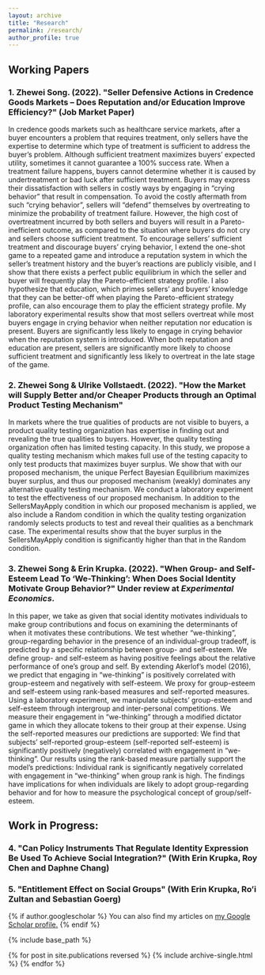```yaml
---
layout: archive
title: "Research"
permalink: /research/
author_profile: true
---
```


## Working Papers

### 1. Zhewei Song. (2022). "Seller Defensive Actions in Credence Goods Markets – Does Reputation and/or Education Improve Efficiency?" (Job Market Paper)
In credence goods markets such as healthcare service markets, after a buyer encounters a problem that requires treatment, only sellers have the expertise to determine which type of treatment is sufficient to address the buyer’s problem. Although sufficient treatment maximizes buyers’ expected utility, sometimes it cannot guarantee a 100% success rate. When a treatment failure happens, buyers cannot determine whether it is caused by undertreatment or bad luck after sufficient treatment. Buyers may express their dissatisfaction with sellers in costly ways by engaging in “crying behavior” that result in compensation. To avoid the costly aftermath from such “crying behavior”, sellers will “defend” themselves by overtreating to minimize the probability of treatment failure. However, the high cost of overtreatment incurred by both sellers and buyers will result in a Pareto-inefficient outcome, as compared to the situation where buyers do not cry and sellers choose sufficient treatment. To encourage sellers’ sufficient treatment and discourage buyers’ crying behavior, I extend the one-shot game to a repeated game and introduce a reputation system in which the seller’s treatment history and the buyer’s reactions are publicly visible, and I show that there exists a perfect public equilibrium in which the seller and buyer will frequently play the Pareto-efficient strategy profile. I also hypothesize that education, which primes sellers’ and buyers’ knowledge that they can be better-off when playing the Pareto-efficient strategy profile, can also encourage them to play the efficient strategy profile. My laboratory experimental results show that most sellers overtreat while most buyers engage in crying behavior when neither reputation nor education is present. Buyers are significantly less likely to engage in crying behavior when the reputation system is introduced. When both reputation and education are present, sellers are significantly more likely to choose sufficient treatment and significantly less likely to overtreat in the late stage of the game.

### 2.	Zhewei Song & Ulrike Vollstaedt. (2022). "How the Market will Supply Better and/or Cheaper Products through an Optimal Product Testing Mechanism"
In markets where the true qualities of products are not visible to buyers, a product quality testing organization has expertise in finding out and revealing the true qualities to buyers. However, the quality testing organization often has limited testing capacity. In this study, we propose a quality testing mechanism which makes full use of the testing capacity to only test products that maximizes buyer surplus. We show that with our proposed mechanism, the unique Perfect Bayesian Equilibrium maximizes buyer surplus, and thus our proposed mechanism (weakly) dominates any alternative quality testing mechanism. We conduct a laboratory experiment to test the effectiveness of our proposed mechanism. In addition to the SellersMayApply condition in which our proposed mechanism is applied, we also include a Random condition in which the quality testing organization randomly selects products to test and reveal their qualities as a benchmark case. The experimental results show that the buyer surplus in the SellersMayApply condition is significantly higher than that in the Random condition.

### 3. Zhewei Song & Erin Krupka. (2022). "When Group- and Self-Esteem Lead To ‘We-Thinking’: When Does Social Identity Motivate Group Behavior?" Under review at *Experimental Economics*.
In this paper, we take as given that social identity motivates individuals to make group contributions and focus on examining the determinants of when it motivates these contributions. We test whether “we-thinking”, group-regarding behavior in the presence of an individual-group tradeoff, is predicted by a specific relationship between group- and self-esteem. We define group- and self-esteem as having positive feelings about the relative performance of one’s group and self. By extending Akerlof’s model (2016), we predict that engaging in “we-thinking” is positively correlated with group-esteem and negatively with self-esteem. We proxy for group-esteem and self-esteem using rank-based measures and self-reported measures. Using a laboratory experiment, we manipulate subjects’ group-esteem and self-esteem through intergroup and inter-personal competitions. We measure their engagement in “we-thinking” through a modified dictator game in which they allocate tokens to their group at their expense. Using the self-reported measures our predictions are supported: We find that subjects’ self-reported group-esteem (self-reported self-esteem) is significantly positively (negatively) correlated with engagement in “we-thinking”. Our results using the rank-based measure partially support the model’s predictions: Individual rank is significantly negatively correlated with engagement in “we-thinking” when group rank is high. The findings have implications for when individuals are likely to adopt group-regarding behavior and for how to measure the psychological concept of group/self-esteem.






## Work in Progress:
### 4. "Can Policy Instruments That Regulate Identity Expression Be Used To Achieve Social Integration?" (With Erin Krupka, Roy Chen and Daphne Chang)

### 5. "Entitlement Effect on Social Groups" (With Erin Krupka, Ro’i Zultan and Sebastian Goerg)

{% if author.googlescholar %}
  You can also find my articles on <u><a href="{{author.googlescholar}}">my Google Scholar profile</a>.</u>
{% endif %}

{% include base_path %}

{% for post in site.publications reversed %}
  {% include archive-single.html %}
{% endfor %}

